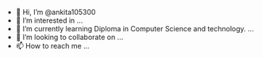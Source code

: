- 👋 Hi, I’m @ankita105300
- 👀 I’m interested in ...
- 🌱 I’m currently learning Diploma in Computer Science and technology. ...
- 💞️ I’m looking to collaborate on ...
- 📫 How to reach me ...

<!---
ankita105300/ankita105300 is a ✨ special ✨ repository because its `README.md` (this file) appears on your GitHub profile.
You can click the Preview link to take a look at your changes.
--->
